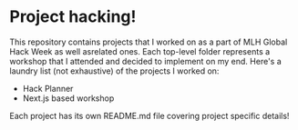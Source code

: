 # Project hacking!

This repository contains projects that I worked on as a part of MLH Global Hack Week as well asrelated ones. Each top-level folder represents a workshop that I attended and decided to implement on my end. Here's a laundry list (not exhaustive) of the projects I worked on:

- Hack Planner
- Next.js based workshop

Each project has its own README.md file covering project specific details!

